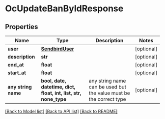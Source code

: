 # OcUpdateBanByIdResponse


## Properties
Name | Type | Description | Notes
------------ | ------------- | ------------- | -------------
**user** | [**SendbirdUser**](SendbirdUser.md) |  | [optional] 
**description** | **str** |  | [optional] 
**end_at** | **float** |  | [optional] 
**start_at** | **float** |  | [optional] 
**any string name** | **bool, date, datetime, dict, float, int, list, str, none_type** | any string name can be used but the value must be the correct type | [optional]

[[Back to Model list]](../README.md#documentation-for-models) [[Back to API list]](../README.md#documentation-for-api-endpoints) [[Back to README]](../README.md)



